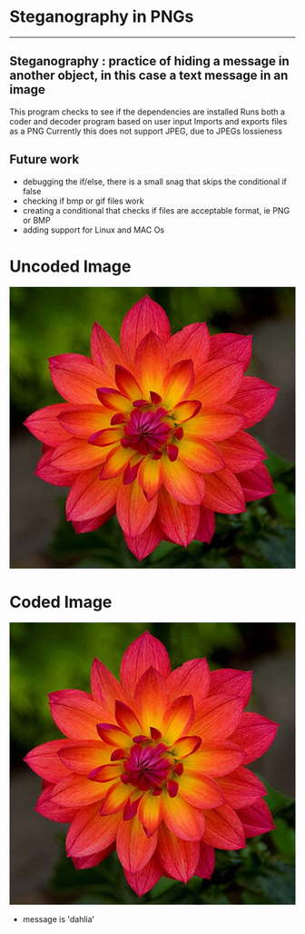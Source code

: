 
# Steganography in PNGs
-------------------------------------------------------------------------------------------------------
Steganography : practice of hiding a message in another object, in this case a text message in an image
-------------------------------------------------------------------------------------------------------
This program checks to see if the dependencies are installed
Runs both a coder and decoder program based on user input
Imports and exports files as a PNG
Currently this does not support JPEG, due to JPEGs lossieness
## Future work
- debugging the if/else, there is a small snag that skips the conditional if false
- checking if bmp or gif files work
- creating a conditional that checks if files are acceptable format, ie PNG or BMP
- adding support for Linux and MAC Os

# Uncoded Image
![Uncoded Dahlia](https://github.com/ph1-618O/stegosarus_text/blob/main/images/flower.png)

# Coded Image
![Coded Dahlia](https://github.com/ph1-618O/stegosarus_text/blob/main/images/fwr_message.png)
- message is 'dahlia'
